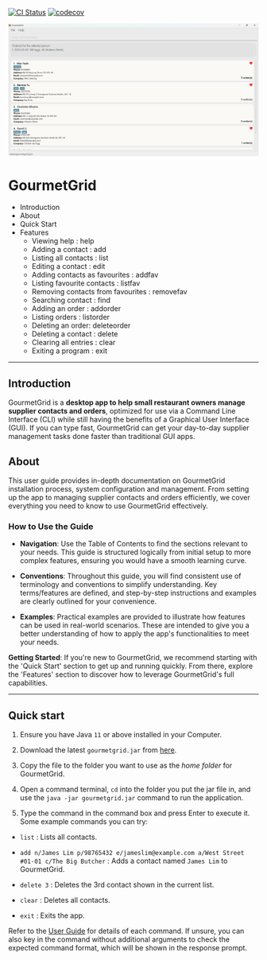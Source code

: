 [![CI Status](https://github.com/AY2324S2-CS2103T-T16-3/tp/workflows/Java%20CI/badge.svg)](https://github.com/AY2324S2-CS2103T-T16-3/tp/actions)
[![codecov](https://codecov.io/gh/AY2324S2-CS2103T-T16-3/tp/graph/badge.svg?token=VEEBDKIOHF)](https://codecov.io/gh/AY2324S2-CS2103T-T16-3/tp)

![Ui](docs/images/Ui.png)

# GourmetGrid
<!-- * Table of Contents -->
- Introduction
- About
- Quick Start
- Features
  - Viewing help : help
  - Adding a contact : add
  - Listing all contacts : list
  - Editing a contact : edit
  - Adding contacts as favourites : addfav
  - Listing favourite contacts : listfav
  - Removing contacts from favourites : removefav
  - Searching contact : find
  - Adding an order : addorder
  - Listing orders : listorder
  - Deleting an order: deleteorder
  - Deleting a contact : delete
  - Clearing all entries : clear
  - Exiting a program : exit


--------------------------------------------------------------------------------------------------------------------


## Introduction


GourmetGrid is a **desktop app to help small restaurant owners manage supplier contacts and orders**, optimized for use via a Command Line Interface (CLI) while still having the benefits of a Graphical User Interface (GUI). If you can type fast, GourmetGrid can get your day-to-day supplier management tasks done faster than traditional GUI apps.


## About
This user guide provides in-depth documentation on GourmetGrid installation process, system configuration and management. From setting up the app to managing supplier contacts and orders efficiently, we cover everything you need to know to use GourmetGrid effectively.


### How to Use the Guide


- **Navigation**: Use the Table of Contents to find the sections relevant to your needs. This guide is structured logically from initial setup to more complex features, ensuring you would have a smooth learning curve.


- **Conventions**: Throughout this guide, you will find consistent use of terminology and conventions to simplify understanding. Key terms/features are defined, and step-by-step instructions and examples are clearly outlined for your convenience.


- **Examples**: Practical examples are provided to illustrate how features can be used in real-world scenarios. These are intended to give you a better understanding of how to apply the app's functionalities to meet your needs.


**Getting Started**: If you're new to GourmetGrid, we recommend starting with the 'Quick Start' section to get up and running quickly. From there, explore the 'Features' section to discover how to leverage GourmetGrid's full capabilities.


<page-nav-print />

--------------------------------------------------------------------------------------------------------------------

## Quick start

1. Ensure you have Java `11` or above installed in your Computer.

1. Download the latest `gourmetgrid.jar` from [here](https://github.com/AY2324S2-CS2103T-T16-3/tp/releases).

1. Copy the file to the folder you want to use as the _home folder_ for GourmetGrid.

1. Open a command terminal, `cd` into the folder you put the jar file in, and use the `java -jar gourmetgrid.jar` command to run the application.<br>

1. Type the command in the command box and press Enter to execute it.
   Some example commands you can try:

  * `list` : Lists all contacts.

  * `add n/James Lim p/98765432 e/jameslim@example.com a/West Street #01-01 c/The Big Butcher` : Adds a contact named `James Lim` to GourmetGrid.

  * `delete 3` : Deletes the 3rd contact shown in the current list.

  * `clear` : Deletes all contacts.

  * `exit` : Exits the app.

Refer to the [User Guide](https://ay2324s2-cs2103t-t16-3.github.io/tp/UserGuide.html) for details of each command. If unsure, you can also key in the command without additional arguments to check the expected command format, which will be shown in the response prompt.
